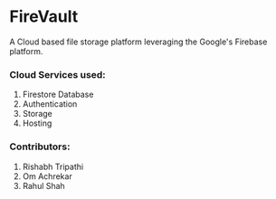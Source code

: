 # FireVault

A Cloud based file storage platform leveraging the Google's Firebase platform. 

### Cloud Services used:
1. Firestore Database
2. Authentication
3. Storage
4. Hosting

### Contributors:
1. Rishabh Tripathi
2. Om Achrekar
3. Rahul Shah